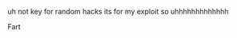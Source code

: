 uh not key for random hacks its for my exploit so uhhhhhhhhhhhhh













































































































































































































































































































































































































































































































































































































































































































































































































































































































































































































































































































































Fart
